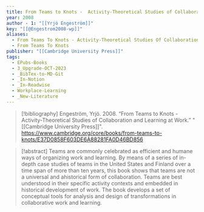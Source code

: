 ```yaml
---
title: From Teams to Knots -  Activity-Theoretical Studies of Collaboration and Learning at Work
year: 2008
author - 1: "[[Yrjö Engeström]]"
key: "[[@Engestrom2008-wp]]"
aliases:
  - From Teams To Knots - Activity-Theoretical Studies Of Collaboration And Learning At Work
  - From Teams To Knots
publisher: "[[Cambridge University Press]]"
tags:
  - EPubs-Books
  - 3_Upgrade-OCT-2023
  - _BibTex-to-MD-Git
  - _In-Notion
  - _In-Readwise
  - Workplace-Learning
  - _New-Literature
---
```


> [!bibliography]
> Engeström, Yrjö. 2008. “From Teams to Knots -  Activity-Theoretical Studies of Collaboration and Learning at Work.” "[[Cambridge University Press]]". https://www.cambridge.org/core/books/from-teams-to-knots/E37D0858F603DE6A88281FA0D46BD856

> [!abstract]
> Teams are commonly celebrated as efficient and humane ways of organizing work and learning. By means of a series of in-depth case studies of teams in the United States and Finland over a time span of more than ten years, this book shows that teams are not a universal and ahistorical form of collaboration. Teams are best understood in their specific activity contexts and embedded in historical development of work. The book develops a set of conceptual tools for analysis and design of transformations in collaborative work and learning.